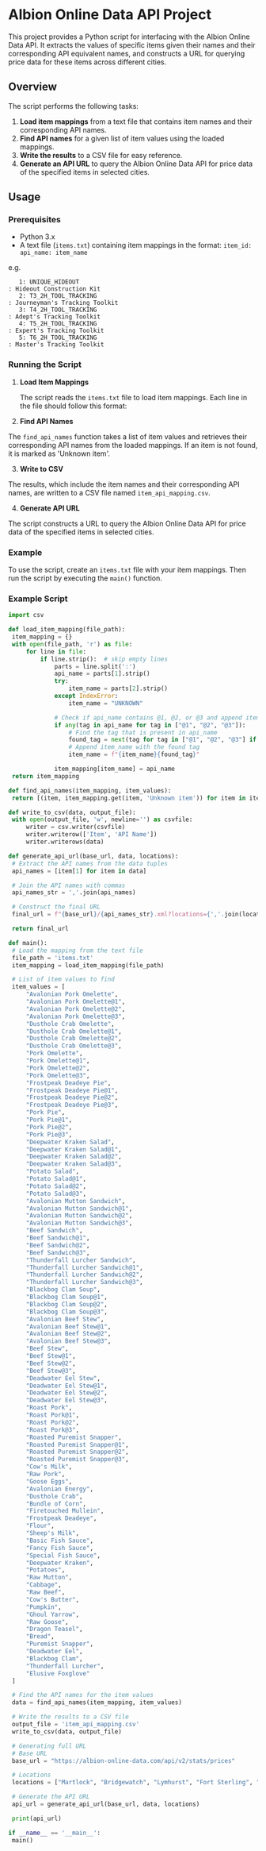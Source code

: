# Albion Online Data API Project

This project provides a Python script for interfacing with the Albion Online Data API. It extracts the values of specific items given their names and their corresponding API equivalent names, and constructs a URL for querying price data for these items across different cities.

## Overview

The script performs the following tasks:

1. **Load item mappings** from a text file that contains item names and their corresponding API names.
2. **Find API names** for a given list of item values using the loaded mappings.
3. **Write the results** to a CSV file for easy reference.
4. **Generate an API URL** to query the Albion Online Data API for price data of the specified items in selected cities.

## Usage

### Prerequisites

- Python 3.x
- A text file (`items.txt`) containing item mappings in the format: `item_id: api_name: item_name`

e.g.
```
   1: UNIQUE_HIDEOUT                                                   : Hideout Construction Kit
   2: T3_2H_TOOL_TRACKING                                              : Journeyman's Tracking Toolkit
   3: T4_2H_TOOL_TRACKING                                              : Adept's Tracking Toolkit
   4: T5_2H_TOOL_TRACKING                                              : Expert's Tracking Toolkit
   5: T6_2H_TOOL_TRACKING                                              : Master's Tracking Toolkit
```

### Running the Script

1. **Load Item Mappings**

   The script reads the `items.txt` file to load item mappings. Each line in the file should follow this format:


2. **Find API Names**

The `find_api_names` function takes a list of item values and retrieves their corresponding API names from the loaded mappings. If an item is not found, it is marked as 'Unknown item'.

3. **Write to CSV**

The results, which include the item names and their corresponding API names, are written to a CSV file named `item_api_mapping.csv`.

4. **Generate API URL**

The script constructs a URL to query the Albion Online Data API for price data of the specified items in selected cities.

### Example

To use the script, create an `items.txt` file with your item mappings. Then run the script by executing the `main()` function.

### Example Script

```python
import csv

def load_item_mapping(file_path):
 item_mapping = {}
 with open(file_path, 'r') as file:
     for line in file:
         if line.strip():  # skip empty lines
             parts = line.split(':')
             api_name = parts[1].strip()
             try:
                 item_name = parts[2].strip()
             except IndexError:
                 item_name = "UNKNOWN"

             # Check if api_name contains @1, @2, or @3 and append item_name if so
             if any(tag in api_name for tag in ["@1", "@2", "@3"]):
                 # Find the tag that is present in api_name
                 found_tag = next(tag for tag in ["@1", "@2", "@3"] if tag in api_name)
                 # Append item_name with the found tag
                 item_name = f"{item_name}{found_tag}"

             item_mapping[item_name] = api_name
 return item_mapping

def find_api_names(item_mapping, item_values):
 return [(item, item_mapping.get(item, 'Unknown item')) for item in item_values]

def write_to_csv(data, output_file):
 with open(output_file, 'w', newline='') as csvfile:
     writer = csv.writer(csvfile)
     writer.writerow(['Item', 'API Name'])
     writer.writerows(data)

def generate_api_url(base_url, data, locations):
 # Extract the API names from the data tuples
 api_names = [item[1] for item in data]

 # Join the API names with commas
 api_names_str = ','.join(api_names)

 # Construct the final URL
 final_url = f"{base_url}/{api_names_str}.xml?locations={','.join(locations)}"

 return final_url

def main():
 # Load the mapping from the text file
 file_path = 'items.txt'
 item_mapping = load_item_mapping(file_path)

 # List of item values to find
 item_values = [
     "Avalonian Pork Omelette",
     "Avalonian Pork Omelette@1",
     "Avalonian Pork Omelette@2",
     "Avalonian Pork Omelette@3",
     "Dusthole Crab Omelette",
     "Dusthole Crab Omelette@1",
     "Dusthole Crab Omelette@2",
     "Dusthole Crab Omelette@3",
     "Pork Omelette",
     "Pork Omelette@1",
     "Pork Omelette@2",
     "Pork Omelette@3",
     "Frostpeak Deadeye Pie",
     "Frostpeak Deadeye Pie@1",
     "Frostpeak Deadeye Pie@2",
     "Frostpeak Deadeye Pie@3",
     "Pork Pie",
     "Pork Pie@1",
     "Pork Pie@2",
     "Pork Pie@3",
     "Deepwater Kraken Salad",
     "Deepwater Kraken Salad@1",
     "Deepwater Kraken Salad@2",
     "Deepwater Kraken Salad@3",
     "Potato Salad",
     "Potato Salad@1",
     "Potato Salad@2",
     "Potato Salad@3",
     "Avalonian Mutton Sandwich",
     "Avalonian Mutton Sandwich@1",
     "Avalonian Mutton Sandwich@2",
     "Avalonian Mutton Sandwich@3",
     "Beef Sandwich",
     "Beef Sandwich@1",
     "Beef Sandwich@2",
     "Beef Sandwich@3",
     "Thunderfall Lurcher Sandwich",
     "Thunderfall Lurcher Sandwich@1",
     "Thunderfall Lurcher Sandwich@2",
     "Thunderfall Lurcher Sandwich@3",
     "Blackbog Clam Soup",
     "Blackbog Clam Soup@1",
     "Blackbog Clam Soup@2",
     "Blackbog Clam Soup@3",
     "Avalonian Beef Stew",
     "Avalonian Beef Stew@1",
     "Avalonian Beef Stew@2",
     "Avalonian Beef Stew@3",
     "Beef Stew",
     "Beef Stew@1",
     "Beef Stew@2",
     "Beef Stew@3",
     "Deadwater Eel Stew",
     "Deadwater Eel Stew@1",
     "Deadwater Eel Stew@2",
     "Deadwater Eel Stew@3",
     "Roast Pork",
     "Roast Pork@1",
     "Roast Pork@2",
     "Roast Pork@3",
     "Roasted Puremist Snapper",
     "Roasted Puremist Snapper@1",
     "Roasted Puremist Snapper@2",
     "Roasted Puremist Snapper@3",
     "Cow's Milk",
     "Raw Pork",
     "Goose Eggs",
     "Avalonian Energy",
     "Dusthole Crab",
     "Bundle of Corn",
     "Firetouched Mullein",
     "Frostpeak Deadeye",
     "Flour",
     "Sheep's Milk",
     "Basic Fish Sauce",
     "Fancy Fish Sauce",
     "Special Fish Sauce",
     "Deepwater Kraken",
     "Potatoes",
     "Raw Mutton",
     "Cabbage",
     "Raw Beef",
     "Cow's Butter",
     "Pumpkin",
     "Ghoul Yarrow",
     "Raw Goose",
     "Dragon Teasel",
     "Bread",
     "Puremist Snapper",
     "Deadwater Eel",
     "Blackbog Clam",
     "Thunderfall Lurcher",
     "Elusive Foxglove"
 ]

 # Find the API names for the item values
 data = find_api_names(item_mapping, item_values)

 # Write the results to a CSV file
 output_file = 'item_api_mapping.csv'
 write_to_csv(data, output_file)

 # Generating full URL
 # Base URL
 base_url = "https://albion-online-data.com/api/v2/stats/prices"

 # Locations
 locations = ["Martlock", "Bridgewatch", "Lymhurst", "Fort Sterling", "Thetford", "Caerleon"]

 # Generate the API URL
 api_url = generate_api_url(base_url, data, locations)

 print(api_url)

if __name__ == '__main__':
 main()
